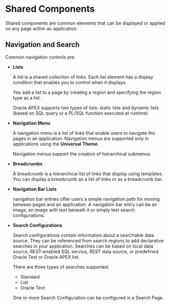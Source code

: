 # Shared Components

Shared components are common elements that can be displayed or applied on any page within an application.

## Navigation and Search

Common navigation controls are:

- **Lists**   
	
	A list is a shared collection of links. Each list element has a display condition that enables you to control when it displays. 
	
	You add a list to a page by creating a region and specifying the region type as a list.

	Oracle APEX supports two types of lists: static lists and dynamic lists (based on SQL query or a PL/SQL function executed at runtime)

- **Navigation Menu**
	
	A navigation menu is a list of links that enable users to navigate the pages in an application. Navigation menus are supported only in applications using the **Universal Theme**.

	Navigation menus support the creation of hierarchical submenus.

- **Breadcrumbs**

	A breadcrumb is a hierarchical list of links that display using templates. You can display a breadcrumb as a list of links or as a breadcrumb bar.

- **Navigation Bar Lists**

	navigation bar entries offer users a simple navigation path for moving between pages and an application. A navigation bar entry can be an image, an image with text beneath it or simply text search configurations.

- **Search Configurations**

	Search configurations contain information about a searchable data source. They can be referenced from search regions to add declarative searches in your application. Searches can be based on local data source, REST-enabled SQL service, REST data source, or predefined Oracle Text or Oracle APEX list.

	There are three types of searches supported:
	- Standard
	- List 
	- Oracle Text 

	One or more Search Configuration can be configured in a Search Page.